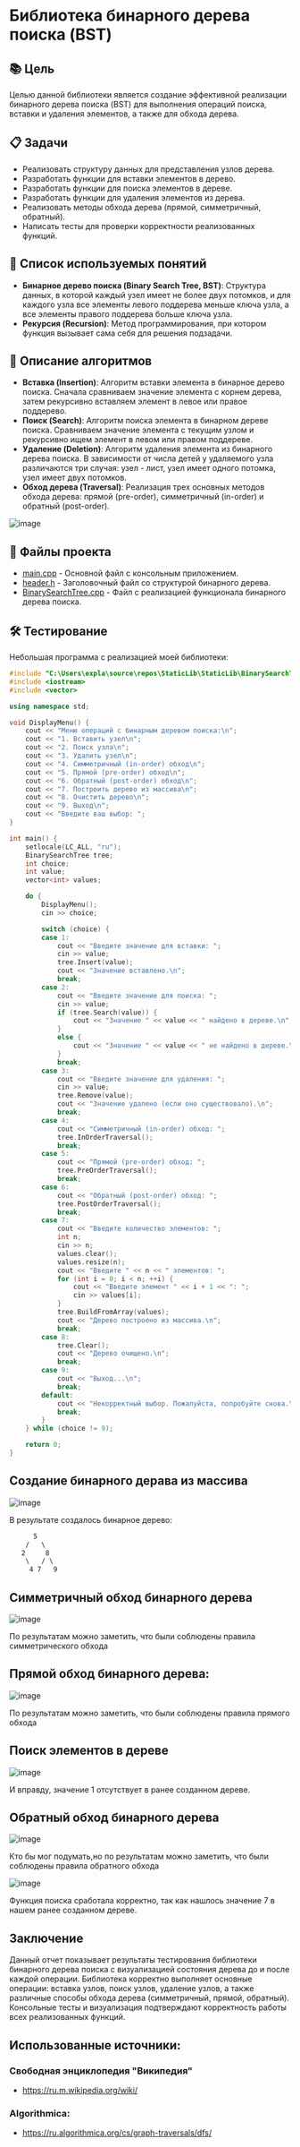 # Библиотека бинарного дерева поиска (BST)

## 📚 Цель

Целью данной библиотеки является создание эффективной реализации бинарного дерева поиска (BST) для выполнения операций поиска, вставки и удаления элементов, а также для обхода дерева.

## 📋 Задачи

- Реализовать структуру данных для представления узлов дерева.
- Разработать функции для вставки элементов в дерево.
- Разработать функции для поиска элементов в дереве.
- Разработать функции для удаления элементов из дерева.
- Реализовать методы обхода дерева (прямой, симметричный, обратный).
- Написать тесты для проверки корректности реализованных функций.

## 🧠 Список используемых понятий

- **Бинарное дерево поиска (Binary Search Tree, BST)**: Структура данных, в которой каждый узел имеет не более двух потомков, и для каждого узла все элементы левого поддерева меньше ключа узла, а все элементы правого поддерева больше ключа узла. 
- **Рекурсия (Recursion)**: Метод программирования, при котором функция вызывает сама себя для решения подзадачи.

## 📖 Описание алгоритмов

- **Вставка (Insertion)**: Алгоритм вставки элемента в бинарное дерево поиска. Сначала сравниваем значение элемента с корнем дерева, затем рекурсивно вставляем элемент в левое или правое поддерево.
- **Поиск (Search)**: Алгоритм поиска элемента в бинарном дереве поиска. Сравниваем значение элемента с текущим узлом и рекурсивно ищем элемент в левом или правом поддереве.
- **Удаление (Deletion)**: Алгоритм удаления элемента из бинарного дерева поиска. В зависимости от числа детей у удаляемого узла различаются три случая: узел - лист, узел имеет одного потомка, узел имеет двух потомков.
- **Обход дерева (Traversal)**: Реализация трех основных методов обхода дерева: прямой (pre-order), симметричный (in-order) и обратный (post-order).
  
![image](https://github.com/user-attachments/assets/a4668cbc-a022-4e83-9611-9323adb7ffcc)

## 📂 Файлы проекта

- [main.cpp](./main.cpp) - Основной файл с консольным приложением.
- [header.h](./header.h) - Заголовочный файл со структурой бинарного дерева.
- [BinarySearchTree.cpp](./BinarySearchTree.cpp) - Файл с реализацией функционала бинарного дерева поиска.

## 🛠️ Тестирование
Небольшая программа с реализацией моей библиотеки:
```cpp
#include "C:\Users\expla\source\repos\StaticLib\StaticLib\BinarySearchTree.h"
#include <iostream>
#include <vector>

using namespace std;

void DisplayMenu() {
	cout << "Меню операций с бинарным деревом поиска:\n";
	cout << "1. Вставить узел\n";
	cout << "2. Поиск узла\n";
	cout << "3. Удалить узел\n";
	cout << "4. Симметричный (in-order) обход\n";
	cout << "5. Прямой (pre-order) обход\n";
	cout << "6. Обратный (post-order) обход\n";
	cout << "7. Построить дерево из массива\n";
	cout << "8. Очистить дерево\n";
	cout << "9. Выход\n";
	cout << "Введите ваш выбор: ";
}

int main() {
	setlocale(LC_ALL, "ru");
	BinarySearchTree tree;
	int choice;
	int value;
	vector<int> values;

	do {
		DisplayMenu();
		cin >> choice;

		switch (choice) {
		case 1:
			cout << "Введите значение для вставки: ";
			cin >> value;
			tree.Insert(value);
			cout << "Значение вставлено.\n";
			break;
		case 2:
			cout << "Введите значение для поиска: ";
			cin >> value;
			if (tree.Search(value)) {
				cout << "Значение " << value << " найдено в дереве.\n";
			}
			else {
				cout << "Значение " << value << " не найдено в дереве.\n";
			}
			break;
		case 3:
			cout << "Введите значение для удаления: ";
			cin >> value;
			tree.Remove(value);
			cout << "Значение удалено (если оно существовало).\n";
			break;
		case 4:
			cout << "Симметричный (in-order) обход: ";
			tree.InOrderTraversal();
			break;
		case 5:
			cout << "Прямой (pre-order) обход: ";
			tree.PreOrderTraversal();
			break;
		case 6:
			cout << "Обратный (post-order) обход: ";
			tree.PostOrderTraversal();
			break;
		case 7:
			cout << "Введите количество элементов: ";
			int n;
			cin >> n;
			values.clear();
			values.resize(n);
			cout << "Введите " << n << " элементов: ";
			for (int i = 0; i < n; ++i) {
				cout << "Введите элемент " << i + 1 << ": ";
				cin >> values[i];
			}
			tree.BuildFromArray(values);
			cout << "Дерево построено из массива.\n";
			break;
		case 8:
			tree.Clear();
			cout << "Дерево очищено.\n";
			break;
		case 9:
			cout << "Выход...\n";
			break;
		default:
			cout << "Некорректный выбор. Пожалуйста, попробуйте снова.\n";
			break;
		}
	} while (choice != 9);

	return 0;
}
```
## Создание бинарного дерава из массива

![image](https://github.com/user-attachments/assets/0259027f-a992-43ed-b122-8826cb9a39ea)

В результате создалось бинарное дерево:

```txt
      5
    /   \
   2     8
    \   / \
     4 7   9
```
## Симметричный обход бинарного дерева
![image](https://github.com/user-attachments/assets/83af258b-b9c6-4a04-8e89-28d69646298e)

По результатам можно заметить, что были соблюдены правила симметрического обхода

## Прямой обход бинарного дерева: 

![image](https://github.com/user-attachments/assets/b0f82e39-8edb-4f57-a1d2-285238b68c8d)

По результатам можно заметить, что были соблюдены правила прямого обхода

## Поиск элементов в дереве

![image](https://github.com/user-attachments/assets/dfe60564-893c-405d-894c-a2a8947d07eb)

И вправду, значение 1 отсутствует в ранее созданном дереве.

## Обратный обход бинарного дерева

![image](https://github.com/user-attachments/assets/841a4ead-6308-4243-a7e8-9b1fe8dde471)

Кто бы мог подумать,но по результатам можно заметить, что были соблюдены правила обратного обхода

![image](https://github.com/user-attachments/assets/92cb8a72-b558-4ce1-a6ba-23c7d910ce0e)

Функция поиска сработала корректно, так как нашлось значение 7 в нашем ранее созданном дереве.

## Заключение
  Данный отчет показывает результаты тестирования библиотеки бинарного дерева поиска с визуализацией состояния дерева до и после каждой операции. Библиотека корректно выполняет основные операции: вставка узлов, поиск узлов, удаление узлов, а также различные способы обхода дерева (симметричный, прямой, обратный). Консольные тесты и визуализация подтверждают корректность работы всех реализованных функций.

## Использованные источники:

### Свободная энциклопедия "Википедия"
- https://ru.m.wikipedia.org/wiki/

### Algorithmica:
- https://ru.algorithmica.org/cs/graph-traversals/dfs/
